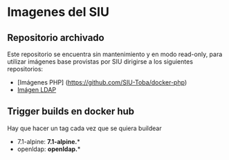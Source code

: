 # Imagenes del SIU

## Repositorio archivado

Este repositorio se encuentra sin mantenimiento y en modo read-only, para utilizar imágenes base provistas por SIU dirigirse a los siguientes repositorios:

 - [Imágenes PHP] (https://github.com/SIU-Toba/docker-php)
 - [Imágen LDAP](https://github.com/SIU-Toba/docker-openldap-arai)


## Trigger builds en docker hub
Hay que hacer un tag cada vez que se quiera buildear

 * 7.1-alpine: **7.1-alpine.***
 * openldap: **openldap.***
